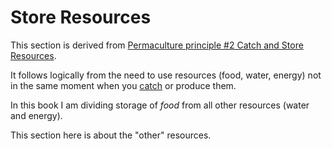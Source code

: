 # Store Resources

This section is derived from [Permaculture principle #2 Catch and Store Resources](#pp02).

It follows logically from the need to use resources (food, water, energy) not in the same moment when you [catch](#catch-resources) or produce them.

In this book I am dividing storage of *food* from all other resources (water and energy).

This section here is about the "other" resources.
